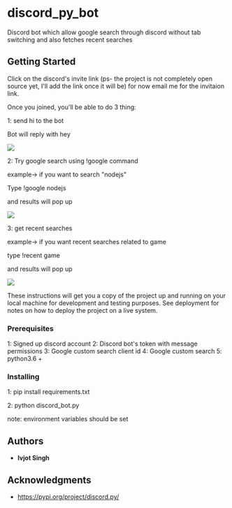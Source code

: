 # discord_py_bot

Discord bot which allow google search through discord without tab switching and also fetches recent searches

## Getting Started

Click on the discord's invite link 
(ps- the project is not completely open source yet, I'll add the link once it will be)
for now email me for the invitaion link.

Once you joined, you'll be able to do 3 thing:


1: send hi to the bot 

Bot will reply with hey

![](https://i.ibb.co/3yt0wkZ/Screenshot-2020-05-31-at-3-22-23-AM.png)




2: Try google search using !google command

example-> if you want to search "nodejs" 

Type !google nodejs

and results will pop up

![](https://i.ibb.co/1srQ7Cf/Screenshot-2020-05-31-at-3-20-03-AM.png)




3: get recent searches 

example-> if you want recent searches related to game

type !recent game

and results will pop up

![](https://i.ibb.co/D9pvFLw/Screenshot-2020-05-31-at-3-24-15-AM.png)


These instructions will get you a copy of the project up and running on your local machine for development and testing purposes. See deployment for notes on how to deploy the project on a live system.

### Prerequisites

1: Signed up discord account
2: Discord bot's token with message permissions
3: Google custom search client id
4: Google custom search 
5: python3.6 +


### Installing

1: pip install requirements.txt

2: python discord_bot.py

note: environment variables should be set
## Authors

* **Ivjot Singh** 


## Acknowledgments

* https://pypi.org/project/discord.py/


